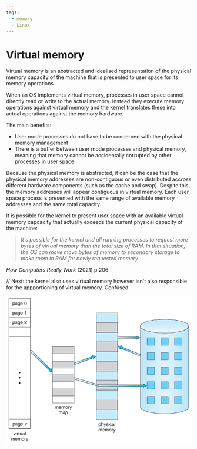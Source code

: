 ```yaml
---
tags:
  - memory
  - Linux
---
```


# Virtual memory

Virtual memory is an abstracted and idealised representation of the physical
memory capacity of the machine that is presented to user space for its memory
operations.

When an OS implements virtual memory, processes in user space cannot directly
read or write to the actual memory. Instead they execute memory operations
against virtual memory and the kernel translates these into actual operations
against the memory hardware.

The main benefits:

- User mode processes do not have to be concerned with the physical memory
  management
- There is a buffer between user mode processes and physical memory, meaning
  that memory cannot be accidentally corrupted by other processes in user space.

Because the physical memory is abstracted, it can be the case that the physical
memory addresses are non-contiguous or even distributed accross different
hardware components (such as the cache and swap). Despite this, the memory
addresses will appear contiguous in virtual memory. Each user space process is
presented with the same range of available memory addresses and the same total
capacity.

It is possible for the kernel to present user space with an available virtual
memory capcacity that actually exceeds the current physical capacity of the
machine:

> _It's possible for the kernel and all running processes to request more bytes
> of virtual memory than the total size of RAM. In that situation, the OS can
> move move bytes of memory to secondary storage to make room in RAM for newly
> requested memory._

_How Computers Really Work_ (2021) p.206

// Next: the kernel also uses virtual memory however isn't also responsible for
the appportioning of virtual memory. Confused.

![](/img/virtual-memory-diagram.jpg)

